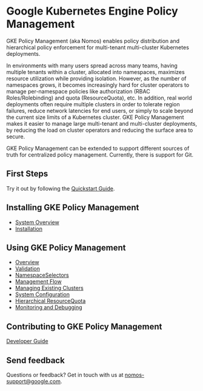 # Google Kubernetes Engine Policy Management

GKE Policy Management (aka Nomos) enables policy distribution and hierarchical
policy enforcement for multi-tenant multi-cluster Kubernetes deployments.

In environments with many users spread across many teams, having multiple
tenants within a cluster, allocated into namespaces, maximizes resource
utilization while providing isolation. However, as the number of namespaces
grows, it becomes increasingly hard for cluster operators to manage
per-namespace policies like authorization (RBAC Roles/Rolebinding) and quota
(ResourceQuota), etc. In addition, real world deployments often require multiple
clusters in order to tolerate region failures, reduce network latencies for end
users, or simply to scale beyond the current size limits of a Kubernetes
cluster. GKE Policy Management makes it easier to manage large multi-tenant and
multi-cluster deployments, by reducing the load on cluster operators and
reducing the surface area to secure.

GKE Policy Management can be extended to support different sources of truth for
centralized policy management. Currently, there is support for Git.

## First Steps

Try it out by following the [Quickstart Guide](docs/user/quickstart.md).

## Installing GKE Policy Management

*   [System Overview](docs/user/system_overview.md)
*   [Installation](docs/user/installation.md)

## Using GKE Policy Management

*   [Overview](docs/user/overview.md)
*   [Validation](docs/user/validation.md)
*   [NamespaceSelectors](docs/user/namespaceselectors.md)
*   [Management Flow](docs/user/management_flow.md)
*   [Managing Existing Clusters](docs/user/existing_clusters.md)
*   [System Configuration](docs/user/system_config.md)
*   [Hierarchical ResourceQuota](docs/user/rq.md)
*   [Monitoring and Debugging](docs/user/monitoring_and_debugging.md)

## Contributing to GKE Policy Management

[Developer Guide](docs/dev/guide.md)

## Send feedback

Questions or feedback? Get in touch with us at
[nomos-support@google.com](mailto:nomos-support@google.com).
